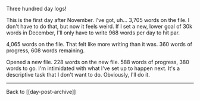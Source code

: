 Three hundred day logs!

This is the first day after November.  I've got, uh...  3,705 words on the file.  I don't have to do that, but now it feels weird.  If I set a new, lower goal of 30k words in December, I'll only have to write 968 words per day to hit par.

4,065 words on the file.  That felt like more writing than it was.  360 words of progress, 608 words remaining.

Opened a new file.  228 words on the new file.  588 words of progress, 380 words to go.  I'm intimidated with what I've set up to happen next.  It's a descriptive task that I don't want to do.  Obviously, I'll do it.

---
Back to [[day-post-archive]]